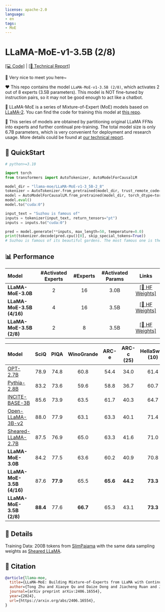 ```yaml
---
license: apache-2.0
language:
- en
tags:
- MoE
---
```

# LLaMA-MoE-v1-3.5B (2/8)

[[💻 Code]](https://github.com/pjlab-sys4nlp/llama-moe) | [[📜 Technical Report]](https://github.com/pjlab-sys4nlp/llama-moe/blob/main/docs/LLaMA_MoE.pdf)

👋 Very nice to meet you here~

❤️ This repo contains the model `LLaMA-MoE-v1-3.5B (2/8)`, which activates 2 out of 8 experts (3.5B parameters).
This model is NOT fine-tuned by instruction pairs, so it may not be good enough to act like a chatbot.

📢 LLaMA-MoE is a series of Mixture-of-Expert (MoE) models based on [LLaMA-2](https://huggingface.co/meta-llama/Llama-2-7b-hf).
You can find the code for training this model at [this repo](https://github.com/pjlab-sys4nlp/llama-moe).

💎 This series of models are obtained by partitioning original LLaMA FFNs into experts and further continual pre-training.
The total model size is only 6.7B parameters, which is very convenient for deployment and research usage.
More details could be found at [our technical report](https://arxiv.org/).

## 🚀 QuickStart

```python
# python>=3.10

import torch
from transformers import AutoTokenizer, AutoModelForCausalLM

model_dir = "llama-moe/LLaMA-MoE-v1-3_5B-2_8"
tokenizer = AutoTokenizer.from_pretrained(model_dir, trust_remote_code=True)
model = AutoModelForCausalLM.from_pretrained(model_dir, torch_dtype=torch.bfloat16, trust_remote_code=True)
model.eval()
model.to("cuda:0")

input_text = "Suzhou is famous of"
inputs = tokenizer(input_text, return_tensors="pt")
inputs = inputs.to("cuda:0")

pred = model.generate(**inputs, max_length=50, temperature=0.0)
print(tokenizer.decode(pred.cpu()[0], skip_special_tokens=True))
# Suzhou is famous of its beautiful gardens. The most famous one is the Humble Administrator's Garden. It is a classical Chinese garden with a history of more than 600 years. The garden is divided into three
```

## 📊 Performance

| Model                     | \#Activated Experts | \#Experts | \#Activated Params |                                   Links                                   |
| :------------------------ | :-----------------: | :-------: | :----------------: | :-----------------------------------------------------------------------: |
| **LLaMA-MoE-3.0B**        |          2          |    16     |        3.0B        | [[🤗 HF Weights]](https://huggingface.co/llama-moe/LLaMA-MoE-v1-3_0B-2_16) |
| **LLaMA-MoE-3.5B (4/16)** |          4          |    16     |        3.5B        | [[🤗 HF Weights]](https://huggingface.co/llama-moe/LLaMA-MoE-v1-3_5B-4_16) |
| **LLaMA-MoE-3.5B (2/8)**  |          2          |     8     |        3.5B        | [[🤗 HF Weights]](https://huggingface.co/llama-moe/LLaMA-MoE-v1-3_5B-2_8)  |


| Model                                                                                 |   SciQ   |   PIQA   | WinoGrande |  ARC-e   | ARC-c (25) | HellaSwag (10) |  LogiQA  | BoolQ (32) | LAMBADA  | NQ (32)  |  MMLU (5) | Average |
| :------------------------------------------------------------------------------------ | :------: | :------: | :--------: | :------: | :--------: | :------------: | :------: | :--------: | :------: | :------: | :-------: | :-----: |
| [OPT-2.7B](https://huggingface.co/facebook/opt-2.7b)                                  |   78.9   |   74.8   |    60.8    |   54.4   |    34.0    |      61.4      |   25.8   |    63.3    |   63.6   |   10.7   |   25.8    |  50.3   |
| [Pythia-2.8B](https://huggingface.co/EleutherAI/pythia-2.8b)                          |   83.2   |   73.6   |    59.6    |   58.8   |    36.7    |      60.7      |   28.1   |    65.9    |   64.6   |   8.7    |   26.8    |  51.5   |
| [INCITE-BASE-3B](https://huggingface.co/togethercomputer/RedPajama-INCITE-Base-3B-v1) |   85.6   |   73.9   |    63.5    |   61.7   |    40.3    |      64.7      |   27.5   |    65.8    |   65.4   |   15.2   |   27.2    |  53.7   |
| [Open-LLaMA-3B-v2](https://huggingface.co/openlm-research/open_llama_3b_v2)           |   88.0   |   77.9   |    63.1    |   63.3   |    40.1    |      71.4      |   28.1   |    69.2    |   67.4   |   16.0   |   26.8    |  55.6   |
| [Sheared-LLaMA-2.7B](https://huggingface.co/princeton-nlp/Sheared-LLaMA-2.7B)         |   87.5   |   76.9   |    65.0    |   63.3   |    41.6    |      71.0      |   28.3   |    73.6    |   68.3   |   17.6   | **27.3**  |  56.4   |
| **LLaMA-MoE-3.0B**                                                                    |   84.2   |   77.5   |    63.6    |   60.2   |    40.9    |      70.8      | **30.6** |    71.9    |   66.6   |   17.0   |   26.8    |  55.5   |
| **LLaMA-MoE-3.5B (4/16)**                                                             |   87.6   | **77.9** |    65.5    | **65.6** |  **44.2**  |    **73.3**    |   29.7   |  **75.0**  | **69.5** | **20.3** |   26.8    |  57.7   |
| **LLaMA-MoE-3.5B (2/8)**                                                              | **88.4** |   77.6   |  **66.7**  |   65.3   |    43.1    |    **73.3**    |   29.6   |    73.9    |   69.4   |   19.8   |   27.0    |  57.6   |

## 📖 Details

Training Data: 200B tokens from [SlimPajama](https://www.cerebras.net/blog/slimpajama-a-627b-token-cleaned-and-deduplicated-version-of-redpajama) with the same data sampling weights as [Sheared LLaMA](https://arxiv.org/abs/2310.06694).

## 📃 Citation

```bibtex
@article{llama-moe,
  title={LLaMA-MoE: Building Mixture-of-Experts from LLaMA with Continual Pre-training},
  author={Tong Zhu and Xiaoye Qu and Daize Dong and Jiacheng Ruan and Jingqi Tong and Conghui He and Yu Cheng},
  journal={arXiv preprint arXiv:2406.16554},
  year={2024},
  url={https://arxiv.org/abs/2406.16554},
}
```
